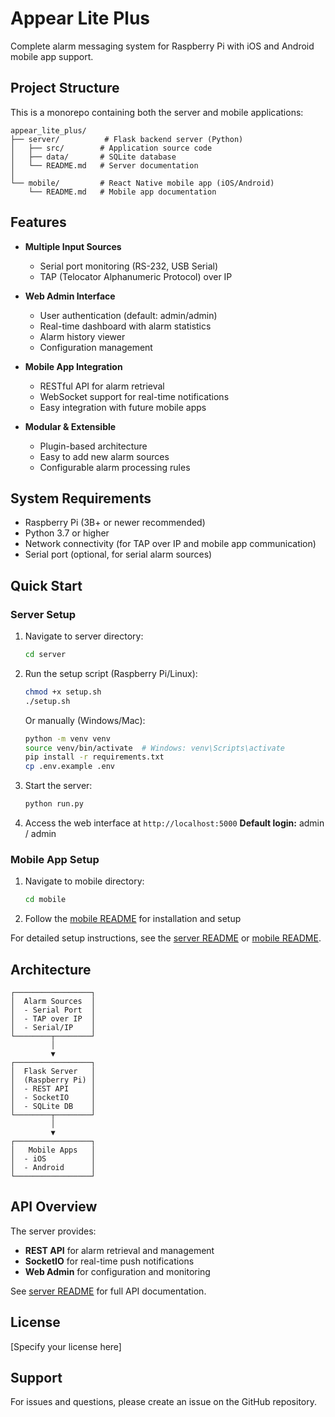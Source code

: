 # Appear Lite Plus

Complete alarm messaging system for Raspberry Pi with iOS and Android mobile app support.

## Project Structure

This is a monorepo containing both the server and mobile applications:

```
appear_lite_plus/
├── server/          # Flask backend server (Python)
│   ├── src/        # Application source code
│   ├── data/       # SQLite database
│   └── README.md   # Server documentation
│
└── mobile/         # React Native mobile app (iOS/Android)
    └── README.md   # Mobile app documentation
```

## Features

- **Multiple Input Sources**
  - Serial port monitoring (RS-232, USB Serial)
  - TAP (Telocator Alphanumeric Protocol) over IP

- **Web Admin Interface**
  - User authentication (default: admin/admin)
  - Real-time dashboard with alarm statistics
  - Alarm history viewer
  - Configuration management

- **Mobile App Integration**
  - RESTful API for alarm retrieval
  - WebSocket support for real-time notifications
  - Easy integration with future mobile apps

- **Modular & Extensible**
  - Plugin-based architecture
  - Easy to add new alarm sources
  - Configurable alarm processing rules

## System Requirements

- Raspberry Pi (3B+ or newer recommended)
- Python 3.7 or higher
- Network connectivity (for TAP over IP and mobile app communication)
- Serial port (optional, for serial alarm sources)

## Quick Start

### Server Setup

1. Navigate to server directory:
   ```bash
   cd server
   ```

2. Run the setup script (Raspberry Pi/Linux):
   ```bash
   chmod +x setup.sh
   ./setup.sh
   ```

   Or manually (Windows/Mac):
   ```bash
   python -m venv venv
   source venv/bin/activate  # Windows: venv\Scripts\activate
   pip install -r requirements.txt
   cp .env.example .env
   ```

3. Start the server:
   ```bash
   python run.py
   ```

4. Access the web interface at `http://localhost:5000`
   **Default login:** admin / admin

### Mobile App Setup

1. Navigate to mobile directory:
   ```bash
   cd mobile
   ```

2. Follow the [mobile README](mobile/README.md) for installation and setup

For detailed setup instructions, see the [server README](server/README.md) or [mobile README](mobile/README.md).

## Architecture

```
┌─────────────────┐
│  Alarm Sources  │
│  - Serial Port  │
│  - TAP over IP  │
│  - Serial/IP    │
└────────┬────────┘
         │
         ▼
┌─────────────────┐
│  Flask Server   │
│  (Raspberry Pi) │
│  - REST API     │
│  - SocketIO     │
│  - SQLite DB    │
└────────┬────────┘
         │
         ▼
┌─────────────────┐
│   Mobile Apps   │
│  - iOS          │
│  - Android      │
└─────────────────┘
```

## API Overview

The server provides:
- **REST API** for alarm retrieval and management
- **SocketIO** for real-time push notifications
- **Web Admin** for configuration and monitoring

See [server README](server/README.md) for full API documentation.

## License

[Specify your license here]

## Support

For issues and questions, please create an issue on the GitHub repository.
